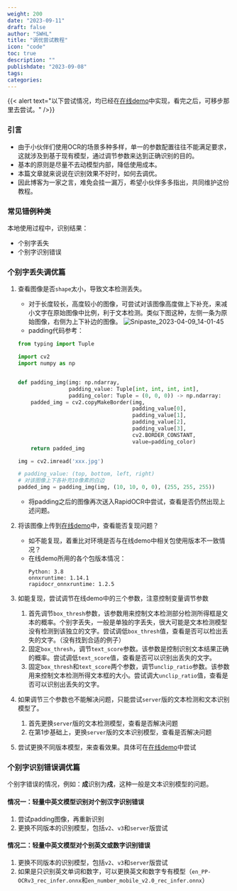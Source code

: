 ```yaml
---
weight: 200
date: "2023-09-11"
draft: false
author: "SWHL"
title: "调优尝试教程"
icon: "code"
toc: true
description: ""
publishdate: "2023-09-08"
tags:
categories:
---
```


{{< alert text="以下尝试情况，均已经在[在线demo](https://huggingface.co/spaces/SWHL/RapidOCRDemo)中实现，看完之后，可移步那里去尝试。" />}}

### 引言
- 由于小伙伴们使用OCR的场景多种多样，单一的参数配置往往不能满足要求，这就涉及到基于现有模型，通过调节参数来达到正确识别的目的。
- 基本的原则是尽量不去动模型内部，降低使用成本。
- 本篇文章就来说说在识别效果不好时，如何去调优。
- 因此博客为一家之言，难免会挂一漏万，希望小伙伴多多指出，共同维护这份教程。

### 常见错例种类
本地使用过程中，识别结果：
- 个别字丢失
- 个别字识别错误

### 个别字丢失调优篇
1. 查看图像是否`shape`太小，导致文本检测丢失。
    - 对于长度较长，高度较小的图像，可尝试对该图像高度做上下补充，来减小文字在原始图像中比例，利于文本检测。类似下图这种，左侧一条为原始图像，右侧为上下补边的图像。
    ![Snipaste_2023-04-09_14-01-45](https://user-images.githubusercontent.com/28639377/230757239-3aad8686-4fbd-4f1a-abff-f7e1cb90f3aa.png)
    - padding代码参考：
    ```python {linenos=table}
    from typing import Tuple

    import cv2
    import numpy as np


    def padding_img(img: np.ndarray,
                    padding_value: Tuple[int, int, int, int],
                    padding_color: Tuple = (0, 0, 0)) -> np.ndarray:
        padded_img = cv2.copyMakeBorder(img,
                                        padding_value[0],
                                        padding_value[1],
                                        padding_value[2],
                                        padding_value[3],
                                        cv2.BORDER_CONSTANT,
                                        value=padding_color)
        return padded_img

    img = cv2.imread('xxx.jpg')

    # padding_value: (top, bottom, left, right)
    # 对该图像上下各补充10像素的白边
    padded_img = padding_img(img, (10, 10, 0, 0), (255, 255, 255))
    ```
   - 将padding之后的图像再次送入RapidOCR中尝试，查看是否仍然出现上述问题。

2. 将该图像上传到[在线demo](https://huggingface.co/spaces/SWHL/RapidOCRDemo)中，查看能否复现问题？
   - 如不能复现，着重比对环境是否与在线demo中相关包使用版本不一致情况？
   - 在线demo所用的各个包版本情况：
     ```text
     Python: 3.8
     onnxruntime: 1.14.1
     rapidocr_onnxruntime: 1.2.5
     ```
3. 如能复现，尝试调节在线demo中的三个参数，注意控制变量调节参数
   1. 首先调节`box_thresh`参数，该参数用来控制文本检测部分检测所得框是文本的概率。个别字丢失，一般是单独的字丢失，很大可能是文本检测模型没有检测到该独立的文字。尝试调低`box_thresh`值，查看是否可以检出丢失的文字。（没有找到合适的例子）
   2. 固定`box_thresh`，调节`text_score`参数。该参数是控制识别文本结果正确的概率。尝试调低`text_score`值，查看是否可以识别出丢失的文字。
   3. 固定`box_thresh`和`text_score`两个参数，调节`unclip_ratio`参数。该参数用来控制文本检测所得文本框的大小。尝试调大`unclip_ratio`值，查看是否可以识别出丢失的文字。
4. 如果调节三个参数也不能解决问题，只能尝试`server`版的文本检测和文本识别模型了。
   1. 首先更换`server`版的文本检测模型，查看是否解决问题
   2. 在第1步基础上，更换`server`版的文本识别模型，查看是否解决问题
5. 尝试更换不同版本模型，来查看效果。具体可在[在线demo](https://huggingface.co/spaces/SWHL/RapidOCRDemo)中尝试

### 个别字识别错误调优篇
个别字错误的情况，例如：**成**识别为**戍**，这种一般是文本识别模型的问题。

#### 情况一：轻量中英文模型识别对个别汉字识别错误
1. 尝试padding图像，再重新识别
2. 更换不同版本的识别模型，包括`v2`、`v3`和`server`版尝试

#### 情况二：轻量中英文模型对个别英文或数字识别错误
1. 更换不同版本的识别模型，包括`v2`、`v3`和`server`版尝试
2. 如果是只识别英文单词和数字，可以更换英文和数字专有模型（`en_PP-OCRv3_rec_infer.onnx`和`en_number_mobile_v2.0_rec_infer.onnx`）
